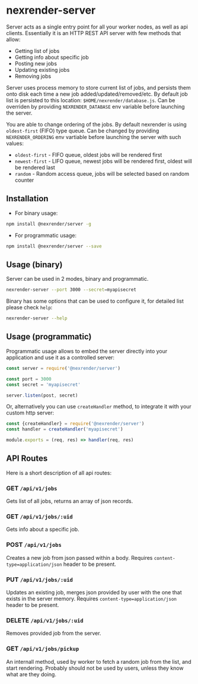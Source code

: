 # nexrender-server

Server acts as a single entry point for all your worker nodes, as well as api clients.
Essentially it is an HTTP REST API server with few methods that allow:

* Getting list of jobs
* Getting info about specific job
* Posting new jobs
* Updating existing jobs
* Removing jobs

Server uses process memory to store current list of jobs, and persists them onto disk each time a new job added/updated/removed/etc.
By default job list is persisted to this location: `$HOME/nexrender/database.js`.
Can be overriden by providing `NEXRENDER_DATABASE` env variable before launching the server.

You are able to change ordering of the jobs. By default nexrender is using `oldest-first` (FIFO) type queue.
Can be changed by providing `NEXRENDER_ORDERING` env vartiable before launching the server with such values:
* `oldest-first` - FIFO queue, oldest jobs will be rendered first
* `newest-first` - LIFO queue, newest jobs will be rendered first, oldest will be rendered last
* `random` - Random access queue, jobs will be selected based on random counter

## Installation

* For binary usage:

```sh
npm install @nexrender/server -g
```

* For programmatic usage:

```sh
npm install @nexrender/server --save
```

## Usage (binary)

Server can be used in 2 modes, binary and programmatic.

```sh
nexrender-server --port 3000 --secret=myapisecret
```

Binary has some options that can be used to configure it, for detailed list please check `help`:

```sh
nexrender-server --help
```

## Usage (programmatic)

Programmatic usage allows to embed the server directly into your application and use it as a controlled server:

```js
const server = require('@nexrender/server')

const port = 3000
const secret = 'myapisecret'

server.listen(post, secret)
```

Or, alternatively you can use `createHandler` method, to integrate it with your custom http server:

```js
const {createHandler} = require('@nexrender/server')
const handler = createHandler('myapisecret')

module.exports = (req, res) => handler(req, res)
````
## API Routes

Here is a short description of all api routes:

### GET `/api/v1/jobs`

Gets list of all jobs, returns an array of json records.

### GET `/api/v1/jobs/:uid`

Gets info about a specific job.

### POST `/api/v1/jobs`

Creates a new job from json passed within a body.
Requires `content-type=application/json` header to be present.

### PUT `/api/v1/jobs/:uid`

Updates an existing job, merges json provided by user with the one that exists in the server memory.
Requires `content-type=application/json` header to be present.


### DELETE `/api/v1/jobs/:uid`

Removes provided job from the server.

### GET `/api/v1/jobs/pickup`

An internall method, used by worker to fetch a random job from the list, and start rendering.
Probably should not be used by users, unless they know what are they doing.

